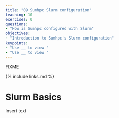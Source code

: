```yaml
---
title: "09 Sumhpc Slurm configuration"
teaching: 10
exercises: 0
questions:
- "How is Sumhpc configured with Slurm"
objectives:
- "Introduction to Sumhpc's Slurm configuration"
keypoints:
- "Use __ to view "
- "Use __ to view "
---
```

FIXME

{% include links.md %}

# Slurm Basics

Insert text



